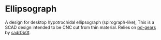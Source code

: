 # Ellipsograph
A design for desktop hypotrochidal ellipsograph (spirograph-like),
This is a SCAD design intended to be CNC cut from thin material.
Relies on [pd-gears](https://github.com/sadr0b0t/pd-gears) by [sadr0b0t](https://github.com/sadr0b0t).
